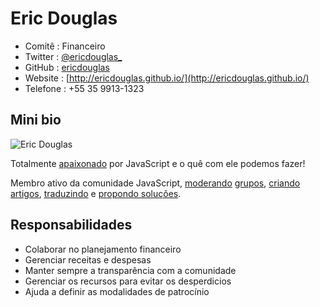 # Eric Douglas

 * Comitê    : Financeiro
 * Twitter   : [@ericdouglas_](https://twitter.com/ericdouglas_)
 * GitHub    : [ericdouglas](https://github.com/ericdouglas)
 * Website   : [http://ericdouglas.github.io/](http://ericdouglas.github.io/)
 * Telefone  : +55 35 9913-1323

## Mini bio

![Eric Douglas](https://avatars3.githubusercontent.com/u/4119931?v=3&s=300)

Totalmente [apaixonado](http://i.imgur.com/WSZt8rr.png) por JavaScript e o quê com ele podemos fazer!

Membro ativo da comunidade JavaScript, [moderando](https://www.facebook.com/groups/nodejsbrasil/) [grupos](https://www.facebook.com/groups/javascriptbrasil/), [criando artigos](http://ericdouglas.github.io/), [traduzindo](https://github.com/ericdouglas/traduz-ai) e [propondo soluções](https://www.npmjs.com/~ericdouglas).

## Responsabilidades

 * Colaborar no planejamento financeiro
 * Gerenciar receitas e despesas
 * Manter sempre a transparência com a comunidade
 * Gerenciar os recursos para evitar os desperdicios
 * Ajuda a definir as modalidades de patrocínio